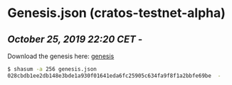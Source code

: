 # Genesis.json (cratos-testnet-alpha)

## *October 25, 2019 22:20 CET* - 

Download the genesis here: [genesis](https://raw.githubusercontent.com/cratos-network/testnets/master/cratos-testnet-alpha/genesis.json)

```bash
$ shasum -a 256 genesis.json
028cbdb1ee2db148e3bde1a930f01641eda6fc25905c634fa9f8f1a2bbfe69be  -
```
